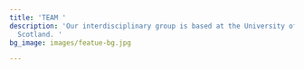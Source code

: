 ```yaml
---
title: 'TEAM '
description: 'Our interdisciplinary group is based at the University of Glasgow in
  Scotland. '
bg_image: images/featue-bg.jpg

---
```

